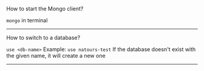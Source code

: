 How to start the Mongo client?

`mongo` in terminal

----
How to switch to a database?

`use <db-name>`
Example: `use natours-test`
If the database doesn't exist with the given name, it will create a new one

---
